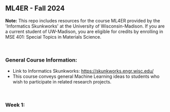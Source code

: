## ML4ER - Fall 2024
**Note:** This repo includes resources for the course ML4ER provided by the 'Informatics Skunkworks' at the University of Wisconsin-Madison. If you are a current student of UW-Madison, you are eligible for credits by enrolling in MSE 401: Special Topics in Materials Science.

<br>

### General Course Information:
- Link to Informatics Skunkworks: https://skunkworks.engr.wisc.edu/
- This course conveys general Machine Learning ideas to students who wish to participate in related research projects.

<br>

### Week 1: 






